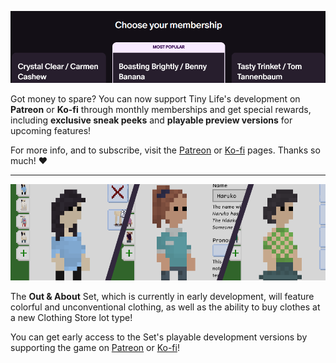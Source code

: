 ![](media/news/Support.png)

Got money to spare? You can now support Tiny Life's development on **Patreon** or **Ko-fi** through monthly memberships and get special rewards, including **exclusive sneak peeks** and **playable preview versions** for upcoming features!

For more info, and to subscribe, visit the [Patreon](https://www.patreon.com/c/ellpeck) or [Ko-fi](https://ko-fi.com/ellpeck/tiers) pages. Thanks so much! ❤️

---

![](media/news/OutAndAboutPreview.png)

The **Out & About** Set, which is currently in early development, will feature colorful and unconventional clothing, as well as the ability to buy clothes at a new Clothing Store lot type!

You can get early access to the Set's playable development versions by supporting the game on [Patreon](https://www.patreon.com/c/ellpeck) or [Ko-fi](https://ko-fi.com/ellpeck/tiers)!
